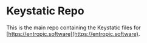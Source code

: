# Keystatic Repo
This is the main repo containing the Keystatic files for [https://entropic.software](https://entropic.software).
